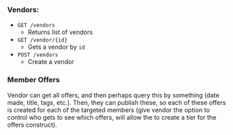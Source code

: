 ### Vendors:

- `GET /vendors`
    - Returns list of vendors
- `GET /vendor/{id}`
    - Gets a vendor by `id`
- `POST /vendors`
    - Create a vendor

  

### Member Offers

Vendor can get all offers, and then perhaps query this by something (date made, title, tags, etc.). Then, they can publish these, so each of these offers is created for each of the targeted members (give vendor the option to control who gets to see which offers, will allow the to create a tier for the offers construct).